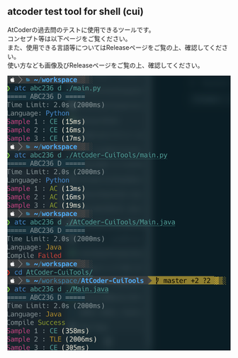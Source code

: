 ## atcoder test tool for shell (cui)

AtCoderの過去問のテストに使用できるツールです。  
コンセプト等は以下ページをご覧ください。  
また、使用できる言語等についてはReleaseページをご覧の上、確認してください。  
使い方なども画像及びReleaseページをご覧の上、確認してください。  

![](https://github.com/xrozl/AtCoder-CuiTools/blob/master/sample.png?raw=true)
